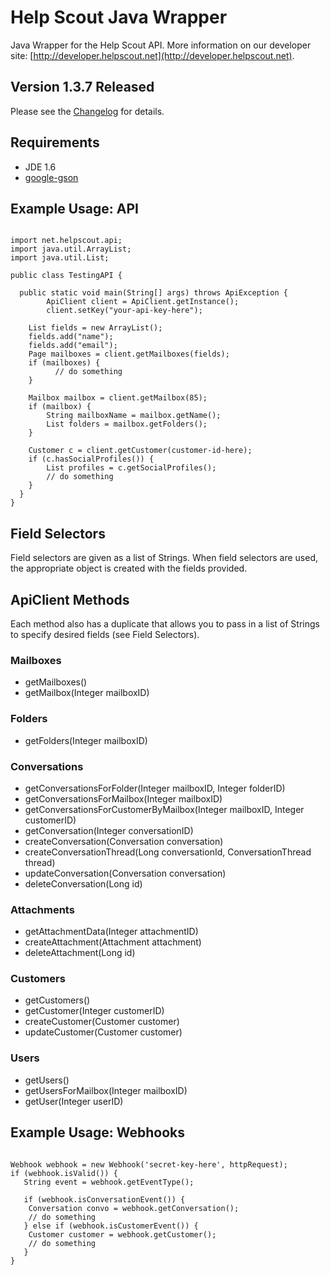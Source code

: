 Help Scout Java Wrapper
=======================
Java Wrapper for the Help Scout API. More information on our developer site: [http://developer.helpscout.net](http://developer.helpscout.net).

Version 1.3.7 Released
---------------------
Please see the [Changelog](https://github.com/helpscout/helpscout-api-java/blob/master/CHANGELOG.md) for details.

Requirements
---------------------
* JDE 1.6
* [google-gson](http://code.google.com/p/google-gson/)

Example Usage: API
---------------------
<pre><code>
import net.helpscout.api;
import java.util.ArrayList;
import java.util.List;

public class TestingAPI {

  public static void main(String[] args) throws ApiException {
        ApiClient client = ApiClient.getInstance();
        client.setKey("your-api-key-here");

  	List<String> fields = new ArrayList<String>();
  	fields.add("name");
	fields.add("email");
	Page mailboxes = client.getMailboxes(fields);
	if (mailboxes) {
	      // do something
	}

	Mailbox mailbox = client.getMailbox(85);
	if (mailbox) {
		String mailboxName = mailbox.getName();
		List<Folder> folders = mailbox.getFolders();
	}

	Customer c = client.getCustomer(customer-id-here);
	if (c.hasSocialProfiles()) {
		List<SocialProfileEntry> profiles = c.getSocialProfiles();
		// do something
	}
  }
}
</code></pre>

Field Selectors
---------------------
Field selectors are given as a list of Strings. When field selectors are used, the appropriate object is created with the fields provided.

ApiClient Methods
--------------------
Each method also has a duplicate that allows you to pass in a list of Strings to specify desired fields (see Field Selectors).

### Mailboxes
* getMailboxes()
* getMailbox(Integer mailboxID)

### Folders
* getFolders(Integer mailboxID)

### Conversations
* getConversationsForFolder(Integer mailboxID, Integer folderID)
* getConversationsForMailbox(Integer mailboxID)
* getConversationsForCustomerByMailbox(Integer mailboxID, Integer customerID)
* getConversation(Integer conversationID)
* createConversation(Conversation conversation)
* createConversationThread(Long conversationId, ConversationThread thread)
* updateConversation(Conversation conversation)
* deleteConversation(Long id)

### Attachments
* getAttachmentData(Integer attachmentID)
* createAttachment(Attachment attachment)
* deleteAttachment(Long id)

### Customers
* getCustomers()
* getCustomer(Integer customerID)
* createCustomer(Customer customer)
* updateCustomer(Customer customer)

### Users
* getUsers()
* getUsersForMailbox(Integer mailboxID)
* getUser(Integer userID)


Example Usage: Webhooks
------------------------
<pre><code>
Webhook webhook = new Webhook('secret-key-here', httpRequest);
if (webhook.isValid()) {
   String event = webhook.getEventType();

   if (webhook.isConversationEvent()) {
	Conversation convo = webhook.getConversation();
	// do something
   } else if (webhook.isCustomerEvent()) {
	Customer customer = webhook.getCustomer();
	// do something
   }
}
</code></pre>
